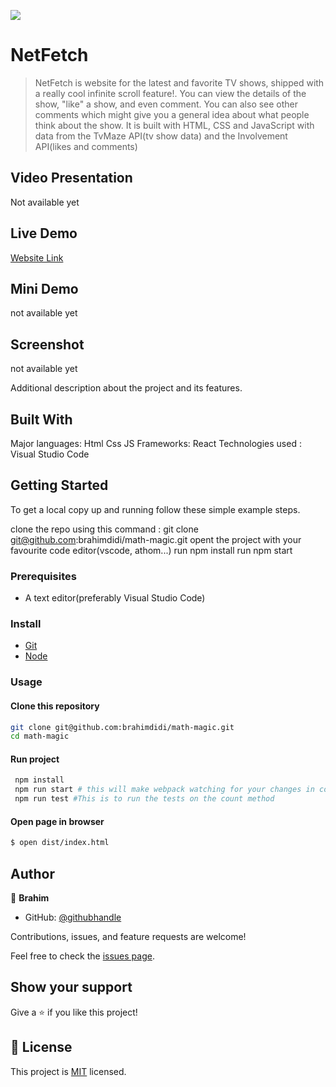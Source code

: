 ![](https://img.shields.io/badge/Microverse-blueviolet)

# NetFetch

> NetFetch is website for the latest and favorite TV shows, shipped with a really cool infinite scroll feature!. You can view the details of the show, "like" a show, and even comment. You can also see other comments which might give you a general idea about what people think about the show.
> It is built with HTML, CSS and JavaScript with data from the TvMaze API(tv show data) and the Involvement API(likes and comments)

## Video Presentation 

Not available yet

## Live Demo

[Website Link](https://brahimdidi.github.io/math-magic/)

## Mini Demo
not available yet

## Screenshot
not available yet

Additional description about the project and its features.

## Built With
Major languages: Html Css JS
Frameworks: React
Technologies used : Visual Studio Code

## Getting Started

To get a local copy up and running follow these simple example steps.

clone the repo using this command : git clone git@github.com:brahimdidi/math-magic.git
opent the project with your favourite code editor(vscode, athom...)
run npm install 
run npm start

### Prerequisites

- A text editor(preferably Visual Studio Code)

### Install

- [Git](https://git-scm.com/downloads)
- [Node](https://nodejs.org/en/download/)

### Usage

#### Clone this repository

```bash
git clone git@github.com:brahimdidi/math-magic.git
cd math-magic
```

#### Run project

```bash
 npm install
 npm run start # this will make webpack watching for your changes in code
 npm run test #This is to run the tests on the count method
```

#### Open page in browser

```bash
$ open dist/index.html
```

## Author


👤 **Brahim**

- GitHub: [@githubhandle](https://github.com/brahimdidi)


Contributions, issues, and feature requests are welcome!

Feel free to check the [issues page](../../issues/).

## Show your support

Give a ⭐️ if you like this project!

## 📝 License

This project is [MIT](./MIT.md) licensed.
